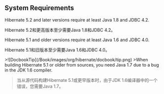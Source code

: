 ## System Requirements

Hibernate 5.2 and later versions require at least Java 1.8 and JDBC 4.2.

Hibernate 5.2和更高版本至少需要Java 1.8和JDBC 4.2。

Hibernate 5.1 and older versions require at least Java 1.6 and JDBC 4.0.

Hibernate 5.1和旧版本至少需要Java 1.6和JDBC 4.0。

<div id="admonitionblockTip">
>![DocbookTip](/Book/images/org/hibernate/docbook/tip.png) 
>When building Hibernate 5.1 or older from sources, you need Java 1.7 due to a bug in the JDK 1.6 compiler. 
 
>当从源代码构建Hibernate 5.1或更早版本时，由于JDK 1.6编译器中的一个错误，您需要Java 1.7。
</div>



